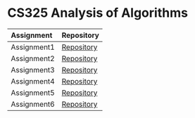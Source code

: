 # CS325 Analysis of Algorithms

|Assignment|Repository|
|:-------------|:-------------|
|Assignment1|[Repository](https://github.com/ambacc244/cs325_analysis_of_algorithms/tree/master/assign1)|
|Assignment2|[Repository](https://github.com/ambacc244/cs325_analysis_of_algorithms/tree/master/assign2)|
|Assignment3|[Repository](https://github.com/ambacc244/cs325_analysis_of_algorithms/tree/master/assign3)|
|Assignment4|[Repository](https://github.com/ambacc244/cs325_analysis_of_algorithms/tree/master/assign4)|
|Assignment5|[Repository](https://github.com/ambacc244/cs325_analysis_of_algorithms/tree/master/assign5)|
|Assignment6|[Repository](https://github.com/ambacc244/cs325_analysis_of_algorithms/tree/master/assign6)|
